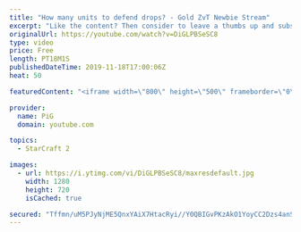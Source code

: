 ```yaml
---
title: "How many units to defend drops? - Gold ZvT Newbie Stream"
excerpt: "Like the content? Then consider to leave a thumbs up and subscribe! ;) If you wish to support me please consider supporting my patreon: https://www.patreon.com/PiGSC2 Videos don’t appear in your feed and you want to get notified about new uploads? Press the bell Icon :) -- Watch live at https://www.twitch.tv/x5_pig"
originalUrl: https://youtube.com/watch?v=DiGLPBSeSC8
type: video
price: Free
length: PT18M1S
publishedDateTime: 2019-11-18T17:00:06Z
heat: 50

featuredContent: "<iframe width=\"800\" height=\"500\" frameborder=\"0\" src=\"https://www.youtube.com/embed/DiGLPBSeSC8\" allow=\"accelerometer; autoplay; encrypted-media; gyroscope; picture-in-picture\" allowfullscreen></iframe>"

provider:
  name: PiG
  domain: youtube.com

topics:
  - StarCraft 2

images:
  - url: https://i.ytimg.com/vi/DiGLPBSeSC8/maxresdefault.jpg
    width: 1280
    height: 720
    isCached: true

secured: "Tffmn/uM5PJyNjME5QnxYAiX7HtacRyi//Y0QBIGvPKzAkO1YoyCC2Dzs4anScVYnn+kDTJ/Ky9zsew4XfsBZQ1IUP2T0qNhrjIyNmLBP7+ZYjR7dt7esH4BzQZ4iMFuKVESHBkVo04zKrRNEnCqmVFT11yOWpCZemvN0sCxWwn1u9i7GB4wEemZoZGbfgHLUyFW+qa6TF2DdQ2keNsFJWeRxzR/7yl54vvLt9YUk6TWyLD+hd4P4q+GMKBYT2KNJ2uAUqGOKjOZUYidoUIIhJZeC5PBs9QSnsyGl2d02pfr+49o9kKnyU+FxQi7eixUcJqs0o+Pgngry1FGHSaYMBeRMZvNZYzZYhtU677jxTbnAe/qqEn0MV4m8scty5vnqbztsN3h5JK0pP/MGC+vetDut1KXmUM+VxV7q1r0XQE=;Bprd+Yr5aLOYWSEh/pStsA=="
---
```


